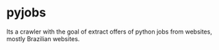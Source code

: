 pyjobs
======

Its a crawler with the goal of extract offers of python jobs from websites, mostly Brazilian websites.
